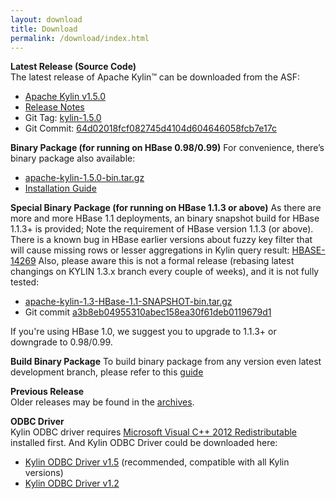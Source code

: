 ```yaml
---
layout: download
title: Download
permalink: /download/index.html
---
```


__Latest Release (Source Code)__  
The latest release of Apache Kylin™ can be downloaded from the ASF:

* [Apache Kylin v1.5.0](http://www.apache.org/dyn/closer.cgi/kylin/apache-kylin-1.5.0/)
* [Release Notes](http://kylin.apache.org/docs15/release_notes.html)
* Git Tag: [kylin-1.5.0](https://github.com/apache/kylin/tree/kylin-1.5.0)
* Git Commit: [64d02018fcf082745d4104d604646058fcb7e17c](https://github.com/apache/kylin/commit/64d02018fcf082745d4104d604646058fcb7e17c)

__Binary Package (for running on HBase 0.98/0.99)__
For convenience, there’s binary package also available: 

* [apache-kylin-1.5.0-bin.tar.gz](https://dist.apache.org/repos/dist/release/kylin/apache-kylin-1.5.0/apache-kylin-1.5.0-bin.tar.gz)
* [Installation Guide](http://kylin.apache.org/docs15/install)

__Special Binary Package (for running on HBase 1.1.3 or above)__
As there are more and more HBase 1.1 deployments, an binary snapshot build for HBase 1.1.3+ is provided; 
Note the requirement of HBase version 1.1.3 (or above). There is a known bug in HBase earlier versions about fuzzy key filter that will cause
missing rows or lesser aggregations in Kylin query result: [HBASE-14269](https://issues.apache.org/jira/browse/HBASE-14269)
Also, please aware this is not a formal release (rebasing latest changings on KYLIN 1.3.x branch every couple of weeks), and it is not fully tested:

* [apache-kylin-1.3-HBase-1.1-SNAPSHOT-bin.tar.gz](https://dist.apache.org/repos/dist/dev/kylin/apache-kylin-1.3-snapshot/apache-kylin-1.3-HBase-1.1-SNAPSHOT-bin.tar.gz)
* Git commit [a3b8eb04955310abec158ea30f61deb0119679d1](https://github.com/apache/kylin/commit/a3b8eb04955310abec158ea30f61deb0119679d1) 

If you're using HBase 1.0, we suggest you to upgrade to 1.1.3+ or downgrade to 0.98/0.99.

__Build Binary Package__
To build binary package from any version even latest development branch, please refer to this [guide](https://kylin.apache.org/development/howto_package.html)

__Previous Release__  
 Older releases may be found in the [archives](https://archive.apache.org/dist/kylin/).
    
__ODBC Driver__  
Kylin ODBC driver requires [Microsoft Visual C++ 2012 Redistributable](http://www.microsoft.com/en-us/download/details.aspx?id=30679) installed first. 
And Kylin ODBC Driver could be downloaded here: 

* [Kylin ODBC Driver v1.5](http://kylin.apache.org/download/KylinODBCDriver-1.5.zip) (recommended, compatible with all Kylin versions)
* [Kylin ODBC Driver v1.2](http://kylin.apache.org/download/KylinODBCDriver-1.2.zip)


